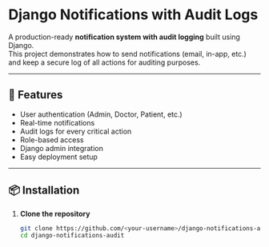 # Django Notifications with Audit Logs

A production-ready **notification system with audit logging** built using Django.  
This project demonstrates how to send notifications (email, in-app, etc.) and keep a secure log of all actions for auditing purposes.

---

## 🚀 Features
- User authentication (Admin, Doctor, Patient, etc.)
- Real-time notifications
- Audit logs for every critical action
- Role-based access
- Django admin integration
- Easy deployment setup

---

## 📦 Installation

1. **Clone the repository**
   ```bash
   git clone https://github.com/<your-username>/django-notifications-audit.git
   cd django-notifications-audit
